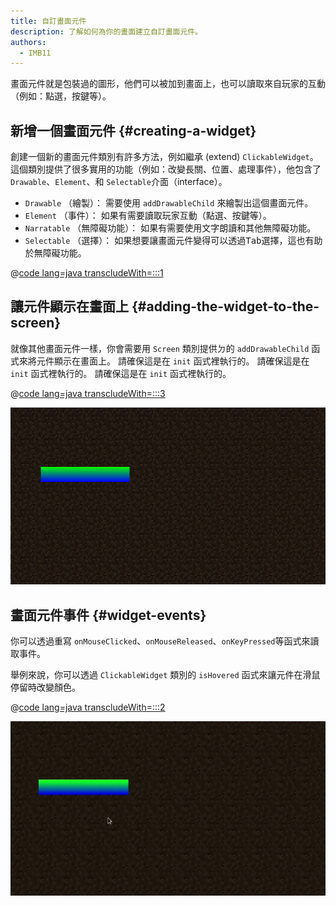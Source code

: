 ```yaml
---
title: 自訂畫面元件
description: 了解如何為你的畫面建立自訂畫面元件。
authors:
  - IMB11
---
```


畫面元件就是包裝過的圖形，他們可以被加到畫面上，也可以讀取來自玩家的互動（例如：點選，按鍵等）。

## 新增一個畫面元件 {#creating-a-widget}

創建一個新的畫面元件類別有許多方法，例如繼承 (extend) `ClickableWidget`。 這個類別提供了很多實用的功能（例如：改變長關、位置、處理事件），他包含了 `Drawable`、`Element`、和 `Selectable`介面（interface）。

- `Drawable` （繪製）： 需要使用 `addDrawableChild` 來繪製出這個畫面元件。
- `Element` （事件）： 如果有需要讀取玩家互動（點選、按鍵等）。
- `Narratable` （無障礙功能）： 如果有需要使用文字朗讀和其他無障礙功能。
- `Selectable` （選擇）： 如果想要讓畫面元件變得可以透過<kbd>Tab</kbd>選擇，這也有助於無障礙功能。

@[code lang=java transcludeWith=:::1](@/reference/1.21.4/src/client/java/com/example/docs/rendering/screens/CustomWidget.java)

## 讓元件顯示在畫面上 {#adding-the-widget-to-the-screen}

就像其他畫面元件一樣，你會需要用 `Screen` 類別提供ㄉ的 `addDrawableChild` 函式來將元件顯示在畫面上。 請確保這是在 `init` 函式裡執行的。 請確保這是在 `init` 函式裡執行的。 請確保這是在 `init` 函式裡執行的。

@[code lang=java transcludeWith=:::3](@/reference/1.21.4/src/client/java/com/example/docs/rendering/screens/CustomScreen.java)

![顯示自訂元件在畫面上](/assets/develop/rendering/gui/custom-widget-example.png)

## 畫面元件事件 {#widget-events}

你可以透過重寫 `onMouseClicked`、`onMouseReleased`、`onKeyPressed`等函式來讀取事件。

舉例來說，你可以透過 `ClickableWidget` 類別的 `isHovered` 函式來讓元件在滑鼠停留時改變顏色。

@[code lang=java transcludeWith=:::2](@/reference/1.21.4/src/client/java/com/example/docs/rendering/screens/CustomWidget.java)

![滑鼠停留事件範例](/assets/develop/rendering/gui/custom-widget-events.webp)
